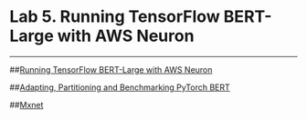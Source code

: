 # Lab 5. Running TensorFlow BERT-Large with AWS Neuron 

<hr>

##[Running TensorFlow BERT-Large with AWS Neuron](https://github.com/aws/aws-neuron-sdk/tree/master/src/examples/tensorflow/bert_demo)

##[Adapting, Partitioning and Benchmarking PyTorch BERT](https://github.com/aws/aws-neuron-sdk/blob/master/src/examples/pytorch/bert_tutorial/bert_large_mrpc_tutorial.md)


##[Mxnet](https://github.com/aws/aws-neuron-sdk/tree/master/src/examples/mxnet)